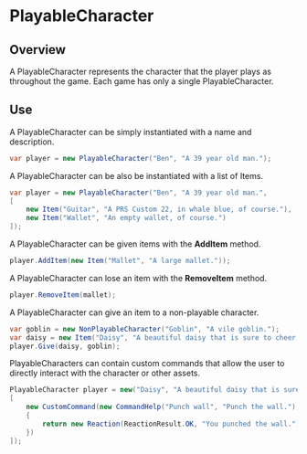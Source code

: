 ﻿# PlayableCharacter

## Overview

A PlayableCharacter represents the character that the player plays as throughout the game. Each game has only a single PlayableCharacter.

## Use

A PlayableCharacter can be simply instantiated with a name and description.

```csharp
var player = new PlayableCharacter("Ben", "A 39 year old man.");
```

A PlayableCharacter can be also be instantiated with a list of Items.

```csharp
var player = new PlayableCharacter("Ben", "A 39 year old man.",
[
    new Item("Guitar", "A PRS Custom 22, in whale blue, of course."),
    new Item("Wallet", "An empty wallet, of course.")
]);
```

A PlayableCharacter can be given items with the **AddItem** method.

```csharp
player.AddItem(new Item("Mallet", "A large mallet."));
```

A PlayableCharacter can lose an item with the **RemoveItem** method.

```csharp
player.RemoveItem(mallet);
```

A PlayableCharacter can give an item to a non-playable character.

```csharp
var goblin = new NonPlayableCharacter("Goblin", "A vile goblin.");
var daisy = new Item("Daisy", "A beautiful daisy that is sure to cheer up even the most miserable creature.");
player.Give(daisy, goblin);
```

PlayableCharacters can contain custom commands that allow the user to directly interact with the character or other assets.

```csharp
PlayableCharacter player = new("Daisy", "A beautiful daisy that is sure to cheer up even the most miserable creature.", commands:
[
    new CustomCommand(new CommandHelp("Punch wall", "Punch the wall."), true, (game, args) =>
    {
        return new Reaction(ReactionResult.OK, "You punched the wall.");
    })
]);
```
